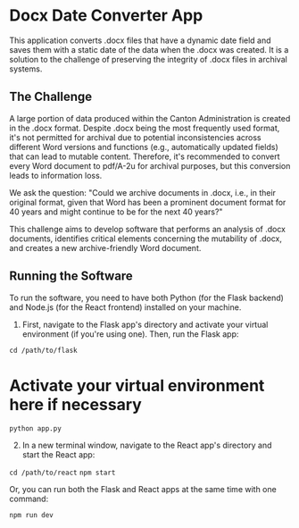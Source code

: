# Docx Date Converter App

This application converts .docx files that have a dynamic date field and saves them with a static date of the data when the .docx was created. It is a solution to the challenge of preserving the integrity of .docx files in archival systems.

## The Challenge

A large portion of data produced within the Canton Administration is created in the .docx format. Despite .docx being the most frequently used format, it's not permitted for archival due to potential inconsistencies across different Word versions and functions (e.g., automatically updated fields) that can lead to mutable content. Therefore, it's recommended to convert every Word document to pdf/A-2u for archival purposes, but this conversion leads to information loss.

We ask the question: "Could we archive documents in .docx, i.e., in their original format, given that Word has been a prominent document format for 40 years and might continue to be for the next 40 years?"

This challenge aims to develop software that performs an analysis of .docx documents, identifies critical elements concerning the mutability of .docx, and creates a new archive-friendly Word document.

## Running the Software

To run the software, you need to have both Python (for the Flask backend) and Node.js (for the React frontend) installed on your machine.

1. First, navigate to the Flask app's directory and activate your virtual environment (if you're using one). Then, run the Flask app:

`cd /path/to/flask`

# Activate your virtual environment here if necessary

`python app.py`

2. In a new terminal window, navigate to the React app's directory and start the React app:

`cd /path/to/react`
`npm start`


Or, you can run both the Flask and React apps at the same time with one command:

`npm run dev`

